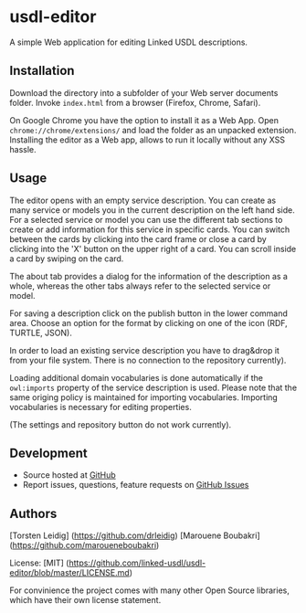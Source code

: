 # usdl-editor
A simple Web application for editing Linked USDL descriptions.

## Installation

Download the directory into a subfolder of your Web server documents folder. Invoke `index.html` from a browser (Firefox, Chrome, Safari).

On Google Chrome you have the option to install it as a Web App. Open `chrome://chrome/extensions/`  and load the folder as an unpacked extension. Installing the editor as a Web app, allows to run it locally without any XSS hassle.

## Usage

The editor opens with an empty service description. You can create as many service or models you in the current description on the left hand side. For a selected service or model you can use the different tab sections to create  or add information for this service in specific cards. You can switch between the cards by clicking into the card frame or close a card by clicking into the 'X' button on the upper right of a card. You can scroll inside a card by swiping on the card.

The about tab provides a dialog for the information of the description as a whole, whereas the other tabs always refer to the selected service or model.

For saving a description click on the publish button in the lower command area. Choose an option for the format by clicking on one of the icon (RDF, TURTLE, JSON).

In order to load an existing service description you have to drag&drop it from your file system. There is no connection to the repository currently).

Loading additional domain vocabularies is done automatically if the `owl:imports` property of the service description is used. Please note that the same origing policy is maintained for importing vocabularies. 
Importing vocabularies is necessary for editing properties.

(The settings and repository button do not work currently).

## Development

- Source hosted at [GitHub](https://github.com/linked-usdl/usdl-editor)
- Report issues, questions, feature requests on [GitHub Issues](https://github.com/linked-usdl/usdl-editor/issues)

## Authors

[Torsten Leidig] (https://github.com/drleidig)
[Marouene Boubakri] (https://github.com/maroueneboubakri)

License: [MIT] (https://github.com/linked-usdl/usdl-editor/blob/master/LICENSE.md)

For convinience the project comes with many other Open Source libraries, which have their own license statement.


